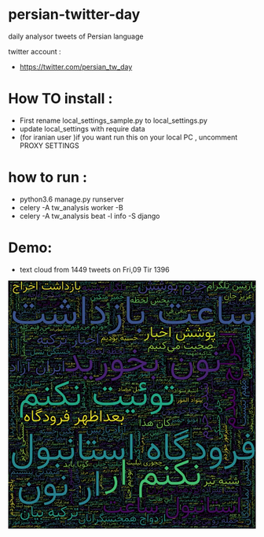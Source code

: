 # persian-twitter-day
daily analysor  tweets of Persian language

twitter account :
* https://twitter.com/persian_tw_day


# How TO install :
* First rename local_settings_sample.py to local_settings.py
* update local_settings with require data
* (for iranian user )if you want run this on your local PC , uncomment  PROXY SETTINGS 

# how to run :
* python3.6 manage.py runserver
* celery -A tw_analysis worker -B 
* celery -A tw_analysis beat -l info -S django
# Demo:

* text cloud from 1449 tweets on Fri,09 Tir 1396

![Alt text](example/text-cloud.png?raw=true "ابر کلمات از 1449 تویت در تاریخ Fri, 09 Tir 1396 18:49:33")